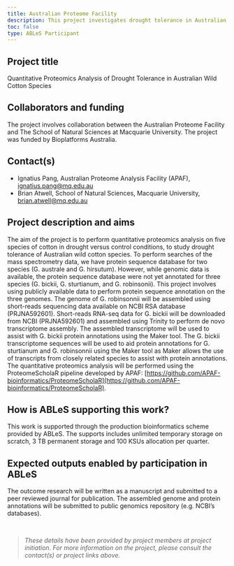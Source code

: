 ```yaml
---
title: Australian Proteome Facility
description: This project investigates drought tolerance in Australian wild cotton species through quantitative proteomics analysis, comparing protein expression under drought and normal conditions. We will annotate protein sequences for three species using publicly available genomic and transcriptomic data, aiding our understanding of their drought response mechanisms.
toc: false
type: ABLeS Participant
---
```


## Project title

Quantitative Proteomics Analysis of Drought Tolerance in Australian Wild Cotton Species

## Collaborators and funding

The project involves collaboration between the Australian Proteome Facility and The School of Natural Sciences at Macquarie University.
The project was funded by Bioplatforms Australia.

## Contact(s)

- Ignatius Pang, Australian Proteome Analysis Facility (APAF), <ignatius.pang@mq.edu.au>
- Brian Atwell, School of Natural Sciences, Macquarie University, <brian.atwell@mq.edu.au>

## Project description and aims

The aim of the project is to perform quantitative proteomics analysis on five species of cotton in drought versus control conditions, to study drought tolerance of Australian wild cotton species. To perform searches of the mass spectrometry data, we have protein sequence database for two species (G. australe and G. hirsutum). However, while genomic data is available, the protein sequence database were not yet annotated for three species (G. bickii, G. sturtianum, and G. robinsonii). This project involves using publicly available data to perform protein sequence annotation on the three genomes. The genome of G. robinsonnii will be assembled using short-reads sequencing data available on NCBI RSA database (PRJNA592601). Short-reads RNA-seq data for G. bickii will be downloaded from NCBI (PRJNA592601) and assembled using Trinity to perform de novo transcriptome assembly. The assembled transcriptome will be used to assist with G. bickii protein annotations using the Maker tool. The G. bickii transcriptome sequences will be used to aid protein annotations for G. sturtianum and G. robinsonnii using the Maker tool as Maker allows the use of transcripts from closely related species to assist with protein annotations. The quantitative proteomics analysis will be performed using the ProteomeScholaR pipeline developed by APAF: [https://github.com/APAF-bioinformatics/ProteomeScholaR](https://github.com/APAF-bioinformatics/ProteomeScholaR).

## How is ABLeS supporting this work?

This work is supported through the production bioinformatics scheme provided by ABLeS. The supports includes unlimited temporary storage on scratch, 3 TB permanent storage and 100 KSUs allocation per quarter.

## Expected outputs enabled by participation in ABLeS

The outcome research will be written as a manuscript and submitted to a peer reviewed journal for publication. The assembled genome and protein annotations will be submitted to public genomics repository (e.g. NCBI’s databases).

<br/>

> _These details have been provided by project members at project initiation. For more information on the project, please consult the contact(s) or project links above._
